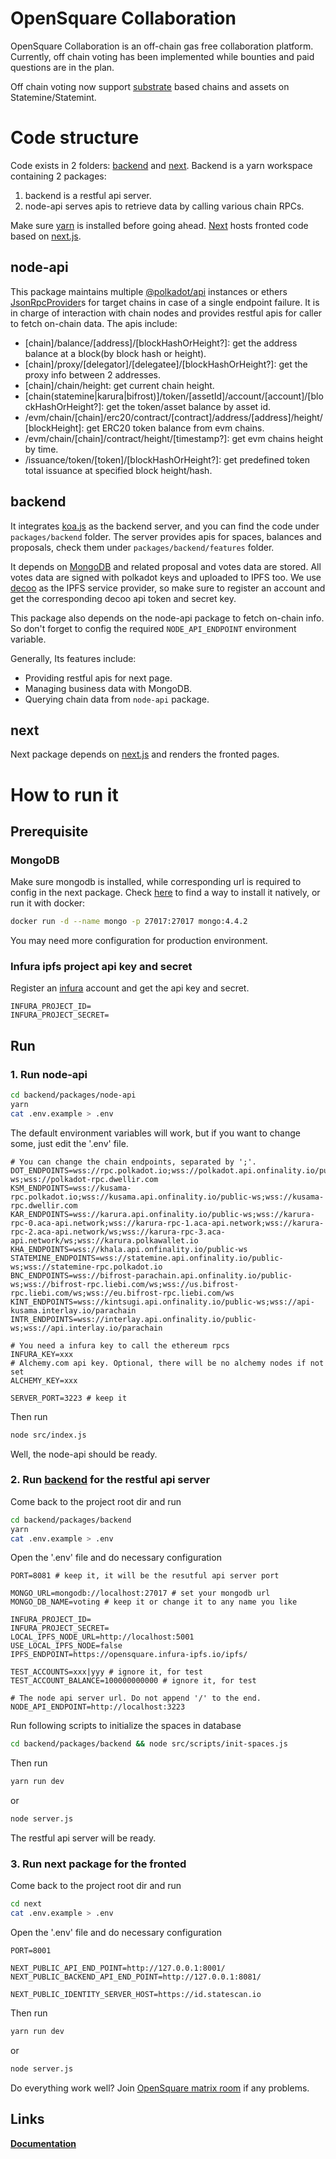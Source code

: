 # OpenSquare Collaboration

OpenSquare Collaboration is an off-chain gas free collaboration platform.
Currently, off chain voting has been implemented while bounties and paid questions are in the plan.

Off chain voting now support [substrate](https://github.com/paritytech/substrate) based chains and assets on Statemine/Statemint.

# Code structure

Code exists in 2 folders: [backend](./backend) and [next](./next). Backend is a yarn workspace containing 2 packages:

1. backend is a restful api server.
2. node-api serves apis to retrieve data by calling various chain RPCs.

Make sure [yarn](https://yarnpkg.com/) is installed before going ahead. [Next](./next) hosts fronted code based on [next.js](https://nextjs.org/).

## node-api

This package maintains multiple [@polkadot/api](https://github.com/polkadot-js/api) instances or ethers [JsonRpcProvider](https://docs.ethers.io/v5/api/providers/jsonrpc-provider/)s
for target chains in case of a single endpoint failure. It is in charge of interaction with chain nodes and provides restful apis for caller to fetch on-chain data. The apis include:

- [chain]/balance/[address]/[blockHashOrHeight?]: get the address balance at a block(by block hash or height).
- [chain]/proxy/[delegator]/[delegatee]/[blockHashOrHeight?]: get the proxy info between 2 addresses.
- [chain]/chain/height: get current chain height.
- [chain(statemine|karura|bifrost)]/token/[assetId]/account/[account]/[blockHashOrHeight?]: get the token/asset balance by asset id.
- /evm/chain/[chain]/erc20/contract/[contract]/address/[address]/height/[blockHeight]: get ERC20 token balance from evm chains.
- /evm/chain/[chain]/contract/height/[timestamp?]: get evm chains height by time.
- /issuance/token/[token]/[blockHashOrHeight?]: get predefined token total issuance at specified block height/hash.

## backend

It integrates [koa.js](https://koajs.com/) as the backend server, and you can find the code under `packages/backend` folder.
The server provides apis for spaces, balances and proposals, check them
under `packages/backend/features` folder.

It depends on [MongoDB](https://www.mongodb.com/) and related proposal and votes data are stored.
All votes data are signed with polkadot keys and uploaded to IPFS too. We use [decoo](https://decoo.io/)
as the IPFS service provider, so make sure to register an account and get the corresponding decoo api token and secret key.

This package also depends on the node-api package to fetch on-chain info.
So don't forget to config the required `NODE_API_ENDPOINT` environment variable.

Generally, Its features include:

- Providing restful apis for next page.
- Managing business data with MongoDB.
- Querying chain data from `node-api` package.

## next

Next package depends on [next.js](https://nextjs.org/) and renders the fronted pages.

# How to run it

## Prerequisite

### MongoDB

Make sure mongodb is installed, while corresponding url is required to config in the next package.
Check [here](https://docs.mongodb.com/manual/installation/) to find a way to install it natively, or run it with docker:

```bash
docker run -d --name mongo -p 27017:27017 mongo:4.4.2
```

You may need more configuration for production environment.

### Infura ipfs project api key and secret

Register an [infura](https://infura.io/) account and get the api key and secret.

```dotenv
INFURA_PROJECT_ID=
INFURA_PROJECT_SECRET=
```

## Run

### 1. Run node-api

```bash
cd backend/packages/node-api
yarn
cat .env.example > .env
```

The default environment variables will work, but if you want to change some, just edit the '.env' file.

```dotenv
# You can change the chain endpoints, separated by ';'.
DOT_ENDPOINTS=wss://rpc.polkadot.io;wss://polkadot.api.onfinality.io/public-ws;wss://polkadot-rpc.dwellir.com
KSM_ENDPOINTS=wss://kusama-rpc.polkadot.io;wss://kusama.api.onfinality.io/public-ws;wss://kusama-rpc.dwellir.com
KAR_ENDPOINTS=wss://karura.api.onfinality.io/public-ws;wss://karura-rpc-0.aca-api.network;wss://karura-rpc-1.aca-api.network;wss://karura-rpc-2.aca-api.network/ws;wss://karura-rpc-3.aca-api.network/ws;wss://karura.polkawallet.io
KHA_ENDPOINTS=wss://khala.api.onfinality.io/public-ws
STATEMINE_ENDPOINTS=wss://statemine.api.onfinality.io/public-ws;wss://statemine-rpc.polkadot.io
BNC_ENDPOINTS=wss://bifrost-parachain.api.onfinality.io/public-ws;wss://bifrost-rpc.liebi.com/ws;wss://us.bifrost-rpc.liebi.com/ws;wss://eu.bifrost-rpc.liebi.com/ws
KINT_ENDPOINTS=wss://kintsugi.api.onfinality.io/public-ws;wss://api-kusama.interlay.io/parachain
INTR_ENDPOINTS=wss://interlay.api.onfinality.io/public-ws;wss://api.interlay.io/parachain

# You need a infura key to call the ethereum rpcs
INFURA_KEY=xxx
# Alchemy.com api key. Optional, there will be no alchemy nodes if not set
ALCHEMY_KEY=xxx

SERVER_PORT=3223 # keep it
```

Then run

```bash
node src/index.js
```

Well, the node-api should be ready.

### 2. Run [backend](./packages/backend) for the restful api server

Come back to the project root dir and run

```bash
cd backend/packages/backend
yarn
cat .env.example > .env
```

Open the '.env' file and do necessary configuration

```dotenv
PORT=8081 # keep it, it will be the resutful api server port

MONGO_URL=mongodb://localhost:27017 # set your mongodb url
MONGO_DB_NAME=voting # keep it or change it to any name you like

INFURA_PROJECT_ID=
INFURA_PROJECT_SECRET=
LOCAL_IPFS_NODE_URL=http://localhost:5001
USE_LOCAL_IPFS_NODE=false
IPFS_ENDPOINT=https://opensquare.infura-ipfs.io/ipfs/

TEST_ACCOUNTS=xxx|yyy # ignore it, for test
TEST_ACCOUNT_BALANCE=100000000000 # ignore it, for test

# The node api server url. Do not append '/' to the end.
NODE_API_ENDPOINT=http://localhost:3223
```

Run following scripts to initialize the spaces in database

```bash
cd backend/packages/backend && node src/scripts/init-spaces.js
```

Then run

```bash
yarn run dev
```

or

```bash
node server.js
```

The restful api server will be ready.

### 3. Run next package for the fronted

Come back to the project root dir and run

```bash
cd next
cat .env.example > .env
```

Open the '.env' file and do necessary configuration

```dotenv
PORT=8001

NEXT_PUBLIC_API_END_POINT=http://127.0.0.1:8001/
NEXT_PUBLIC_BACKEND_API_END_POINT=http://127.0.0.1:8081/

NEXT_PUBLIC_IDENTITY_SERVER_HOST=https://id.statescan.io
```

Then run

```bash
yarn run dev
```

or

```bash
node server.js
```

Do everything work well? Join [OpenSquare matrix room](https://matrix.to/#/#opensquare:matrix.org) if any problems.

## Links

**[Documentation](https://docs.opensquare.io/)**
